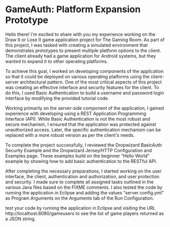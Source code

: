 # GameAuth: Platform Expansion Prototype

Hello there! I'm excited to share with you my experience working on the Draw It or Lose It game application project for The Gaming Room. As part of this project, I was tasked with creating a simulated environment that demonstrates prototypes to present multiple platform options to the client. The client already had a game application for Android systems, but they wanted to expand it to other operating platforms.

To achieve this goal, I worked on developing components of the application so that it could be deployed on various operating platforms using the client-server architectural pattern. One of the most critical aspects of this project was creating an effective interface and security features for the client. To do this, I used Basic Authentication to build a username and password login interface by modifying the provided tutorial code.

Working primarily on the server-side component of the application, I gained experience with developing using a REST Application Programming Interface (API). While Basic Authentication is not the most robust and secure mechanism, I ensured that the application was protected against unauthorized access. Later, the specific authentication mechanism can be replaced with a more robust version as per the client's needs.

To complete the project successfully, I reviewed the Dropwizard BasicAuth Security Example and the Dropwizard Jersey/HTTP Configuration and Examples page. These examples build on the beginner “Hello World” example by showing how to add basic authentication to the RESTful API.

After completing the necessary preparations, I started working on the user interface, the client, authentication and authorization, and user protection and security. I made sure to complete all assigned tasks outlined in the various Java files based on the FIXME comments. I also tested the code by running the application in Eclipse and adding the values “server config.yml” as Program Arguments on the Arguments tab of the Run Configuration.

test your code by running the application in Eclipse and visiting the URL http://localhost:8080/gameusers to see the list of game players returned as a JSON string.

